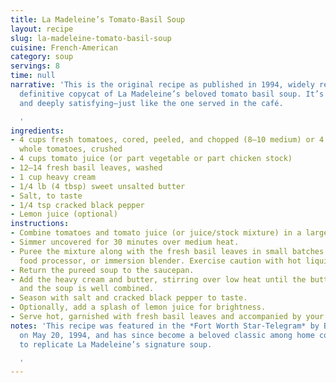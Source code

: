 ```yaml
---
title: La Madeleine’s Tomato-Basil Soup
layout: recipe
slug: la-madeleine-tomato-basil-soup
cuisine: French-American
category: soup
servings: 8
time: null
narrative: 'This is the original recipe as published in 1994, widely regarded as the
  definitive copycat of La Madeleine’s beloved tomato basil soup. It’s simple, rich,
  and deeply satisfying—just like the one served in the café.

  '
ingredients:
- 4 cups fresh tomatoes, cored, peeled, and chopped (8–10 medium) or 4 cups canned
  whole tomatoes, crushed
- 4 cups tomato juice (or part vegetable or part chicken stock)
- 12–14 fresh basil leaves, washed
- 1 cup heavy cream
- 1/4 lb (4 tbsp) sweet unsalted butter
- Salt, to taste
- 1/4 tsp cracked black pepper
- Lemon juice (optional)
instructions:
- Combine tomatoes and tomato juice (or juice/stock mixture) in a large saucepan.
- Simmer uncovered for 30 minutes over medium heat.
- Puree the mixture along with the fresh basil leaves in small batches using a blender,
  food processor, or immersion blender. Exercise caution with hot liquids.
- Return the pureed soup to the saucepan.
- Add the heavy cream and butter, stirring over low heat until the butter is melted
  and the soup is well combined.
- Season with salt and cracked black pepper to taste.
- Optionally, add a splash of lemon juice for brightness.
- Serve hot, garnished with fresh basil leaves and accompanied by your favorite bread.
notes: 'This recipe was featured in the *Fort Worth Star-Telegram* by Beverly Bundy
  on May 20, 1994, and has since become a beloved classic among home cooks seeking
  to replicate La Madeleine’s signature soup.

  '
---
```


